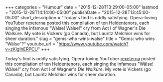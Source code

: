 +++
categories = "Humour"
date = "2015-12-28T13:29:00-05:00"
lastmod = "2015-12-28T14:14:00-05:00"
publishDate = "2015-12-28T13:45:00-05:00"
short_description = "Today&#039;s find is oddly satisfying. Opera-loving YouTuber rexeterna posted this compilation of ten Heldentenors, each singing the infamous &quot;Wälse! Wälse!&quot; cry from Act I of Wagner&#039;s Die Walküre. My vote is Vickers (go Canada), but Lauritz Melchior wins for sheer duration."
slug = "gems-who-wins-walse"
title = "Gems: who wins &quot;Wälse&quot;?"
youtube_url = "https://www.youtube.com/watch?v=zKlgIhERPCU"
+++

Today's find is oddly satisfying. Opera-loving YouTuber [rexeterna](https://www.youtube.com/channel/UCt04RwUMa6KP7pjiQLLFQ-w) posted this compilation of ten Heldentenors, each singing the infamous "Wälse! Wälse!" cry from Act I of Wagner's *Die Walküre*. My vote is Vickers (go Canada), but Lauritz Melchior wins for sheer duration.
